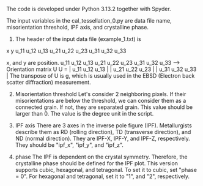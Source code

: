The code is developed under Python 3.13.2 together with Spyder.

The input variables in the cal_tessellation_0.py are 
data file name, misorientation threshold, IPF axis, and crystalline phase.


1. The header of the input data file (example_1.txt) is 

x y u_11 u_12 u_13 u_21 u_22 u_23 u_31 u_32 u_33

x, and y are position.
u_11 u_12 u_13 u_21 u_22 u_23 u_31 u_32 u_33 --> Orientation matrix U
U = | u_11 u_12 u_13 |
    | u_21 u_22 u_23 |
    | u_31 u_32 u_33 |
The transpose of U is g, which is usually used in the EBSD (Electron back scatter diffraction) measurement.
    

2. Misorientation threshold
Let's consider 2 neighboring pixels.
If their misorientations are below the threshold, we can consider them as a connected grain.
If not, they are separated grain.
This value should be larger than 0.
The value is the degree unit in the script.


3. IPF axis
There are 3 axes in the inverse pole figure (IPF).
Metallurgists describe them as RD (rolling direction), TD (transverse direction), and ND (normal direction).
They are IPF-X, IPF-Y, and IPF-Z, respectively.
They should be "ipf_x", "ipf_y", and "ipf_z".


4. phase
The IPF is dependent on the crystal symmetry.
Therefore, the crystalline phase should be defined for the IPF plot.
This version supports cubic, hexagonal, and tetragonal.
To set it to cubic, set "phase = 0".
For hexagonal and tetragonal, set it to "1", and "2", respectively.

